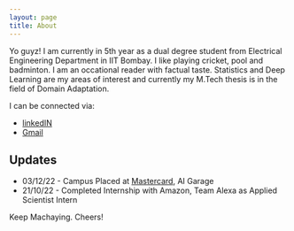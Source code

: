 ```yaml
---
layout: page
title: About
---
```


Yo guyz! I am currently in 5th year as a dual degree student from Electrical Engineering Department in IIT Bombay. I like playing cricket, pool and badminton. I am an occational reader with factual taste. Statistics and Deep Learning are my areas of interest and currently my M.Tech thesis is in the field of Domain Adaptation.

I can be connected via:

* [linkedIN](https://www.linkedin.com/in/harsh-pal/)
* [Gmail](palharsh.india@gmail.com)

## Updates
* 03/12/22 - Campus Placed at [Mastercard](https://www.mastercard.co.in/en-in.html), AI Garage
* 21/10/22 - Completed Internship with Amazon, Team Alexa as Applied Scientist Intern

Keep Machaying. Cheers!
